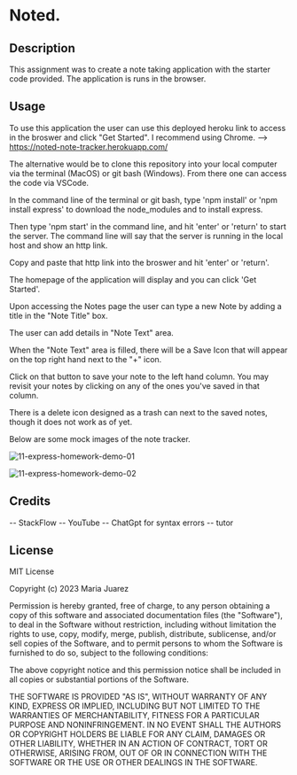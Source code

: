 
# Noted.

## Description
This assignment was to create a note taking application with the starter code provided. The application is runs in the browser.

## Usage
To use this application the user can use this deployed heroku link to access in the broswer and click "Get Started". I recommend using Chrome. --> https://noted-note-tracker.herokuapp.com/

The alternative would be to clone this repository into your local computer via the terminal (MacOS) or git bash (Windows). From there one can access the code via VSCode.

In the command line of the terminal or git bash, type  'npm install' or 'npm install express' to download the node_modules and to install express. 

Then type 'npm start' in the command line, and hit 'enter' or 'return' to start the server. The command line will say that the server is running in the local host and show an http link. 

Copy and paste that http link into the broswer and hit 'enter' or 'return'. 

The homepage of the application will display and you can click 'Get Started'.

Upon accessing the Notes page the user can type a new Note by adding a title in the "Note Title" box.

 The user can add details in "Note Text" area. 
 
 When the "Note Text" area is filled, there will be a Save Icon that will appear on the top right hand next to the "+" icon. 
 
 Click on that button to save your note to the left hand column. You may revisit your notes by clicking on any of the ones you've saved in that column.

 There is a delete icon designed as a trash can next to the saved notes, though it does not work as of yet.

 Below are some mock images of the note tracker.

![11-express-homework-demo-01](https://user-images.githubusercontent.com/119270869/233812220-a6b8ea20-b781-4d8d-af87-f9dcfe9111b5.png)

![11-express-homework-demo-02](https://user-images.githubusercontent.com/119270869/233812222-e5987582-5d26-4f12-bff1-58f114daecd5.png)



## Credits

-- StackFlow
-- YouTube
-- ChatGpt for syntax errors
-- tutor

## License

MIT License

Copyright (c) 2023 Maria Juarez

Permission is hereby granted, free of charge, to any person obtaining a copy
of this software and associated documentation files (the "Software"), to deal
in the Software without restriction, including without limitation the rights
to use, copy, modify, merge, publish, distribute, sublicense, and/or sell
copies of the Software, and to permit persons to whom the Software is
furnished to do so, subject to the following conditions:

The above copyright notice and this permission notice shall be included in all
copies or substantial portions of the Software.

THE SOFTWARE IS PROVIDED "AS IS", WITHOUT WARRANTY OF ANY KIND, EXPRESS OR
IMPLIED, INCLUDING BUT NOT LIMITED TO THE WARRANTIES OF MERCHANTABILITY,
FITNESS FOR A PARTICULAR PURPOSE AND NONINFRINGEMENT. IN NO EVENT SHALL THE
AUTHORS OR COPYRIGHT HOLDERS BE LIABLE FOR ANY CLAIM, DAMAGES OR OTHER
LIABILITY, WHETHER IN AN ACTION OF CONTRACT, TORT OR OTHERWISE, ARISING FROM,
OUT OF OR IN CONNECTION WITH THE SOFTWARE OR THE USE OR OTHER DEALINGS IN THE
SOFTWARE.


